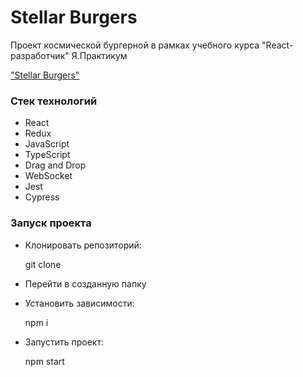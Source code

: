 # Stellar Burgers

Проект космической бургерной в рамках учебного курса "React-разработчик" Я.Практикум

["Stellar Burgers"](https://daria989.github.io/react-burger/ )

### Стек технологий

* React
* Redux
* JavaScript
* TypeScript
* Drag and Drop
* WebSocket
* Jest
* Cypress

### Запуск проекта

* Клонировать репозиторий:

  git clone
  
* Перейти в созданную папку

* Установить зависимости:

  npm i
  
* Запустить проект:

  npm start